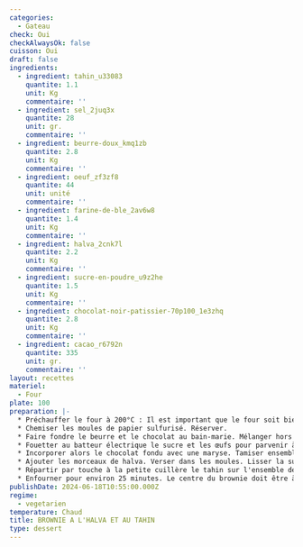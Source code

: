 ```yaml
---
categories:
  - Gateau
check: Oui
checkAlwaysOk: false
cuisson: Oui
draft: false
ingredients:
  - ingredient: tahin_u33083
    quantite: 1.1
    unit: Kg
    commentaire: ''
  - ingredient: sel_2juq3x
    quantite: 28
    unit: gr.
    commentaire: ''
  - ingredient: beurre-doux_kmq1zb
    quantite: 2.8
    unit: Kg
    commentaire: ''
  - ingredient: oeuf_zf3zf8
    quantite: 44
    unit: unité
    commentaire: ''
  - ingredient: farine-de-ble_2av6w8
    quantite: 1.4
    unit: Kg
    commentaire: ''
  - ingredient: halva_2cnk7l
    quantite: 2.2
    unit: Kg
    commentaire: ''
  - ingredient: sucre-en-poudre_u9z2he
    quantite: 1.5
    unit: Kg
    commentaire: ''
  - ingredient: chocolat-noir-patissier-70p100_1e3zhq
    quantite: 2.8
    unit: Kg
    commentaire: ''
  - ingredient: cacao_r6792n
    quantite: 335
    unit: gr.
    commentaire: ''
layout: recettes
materiel:
  - Four
plate: 100
preparation: |-
  * Préchauffer le four à 200°C : Il est important que le four soit bien chaud lors de l'enfournage car le timing de cuisson est très précis. Donc ne pas zapper pas l'étape du préchauffage !
  * Chemiser les moules de papier sulfurisé. Réserver.
  * Faire fondre le beurre et le chocolat au bain-marie. Mélanger hors du feu, jusqu'à obtenir une texture lisse et brillante. Réserver.
  * Fouetter au batteur électrique le sucre et les œufs pour parvenir à une texture claire et crémeuse.
  * Incorporer alors le chocolat fondu avec une maryse. Tamiser ensemble la farine, le sel et le cacao. Les incorporer délicatement, au mélange précédent.
  * Ajouter les morceaux de halva. Verser dans les moules. Lisser la surface.
  * Répartir par touche à la petite cuillère le tahin sur l'ensemble des brownies. Avec un cure-dent ou un pic à brochette, faire des marbrures sur toute la surface de la pâte.
  * Enfourner pour environ 25 minutes. Le centre du brownie doit être à peine saisi quand à sa sortie du four. Ne pas oublier que les gâteaux continuent un peu à cuire, même après être sortis du four ! La texture va se raffermir en refroidissant.
publishDate: 2024-06-18T10:55:00.000Z
regime:
  - vegetarien
temperature: Chaud
title: BROWNIE A L'HALVA ET AU TAHIN
type: dessert
---
```

